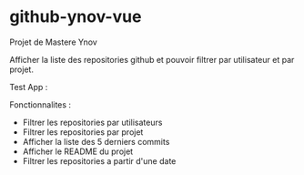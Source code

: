 # github-ynov-vue

Projet de Mastere Ynov

Afficher la liste des repositories github et pouvoir filtrer par utilisateur et par projet.

Test App :

Fonctionnalites :
- Filtrer les repositories par utilisateurs
- Filtrer les repositories par projet
- Afficher la liste des 5 derniers commits
- Afficher le README du projet
- Filtrer les repositories a partir d'une date